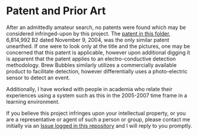 # Patent and Prior Art

After an admittedly amateur search, no patents were found which may be considered infringed-upon by this project.  The [patent in this folder](US6814992.pdf), 6,814,992 B2 dated November 9, 2004, was the only similar patent unearthed.  If one were to look only at the title and the pictures, one may be concerned that this patent is applicable, however upon additional digging it is apparent that the patent applies to an electro-conductive detection methodology.  Brew Bubbles similarly utilizes a commercially available product to facilitate detection, however differentially uses a photo-electric sensor to detect an event.

Additionally, I have worked with people in academia who relate their experiences using a system such as this in the 2005-2007 time frame in a learning environment.

If you believe this project infringes upon your intellectual property, or you are a representative or agent of such a person or group, please contact me initially via an [Issue logged in this repository](https://github.com/lbussy/brew-bubbles/issues) and I will reply to you promptly.
